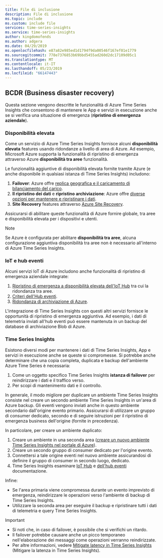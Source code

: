 ```yaml
---
title: File di inclusione
description: File di inclusione
ms.topic: include
ms.custom: include file
services: time-series-insights
ms.service: time-series-insights
author: kingdomofends
ms.author: adgera
ms.date: 04/29/2019
ms.openlocfilehash: e87a82e985ed1d1794f9da00546f167ef01e1779
ms.sourcegitcommit: 778e7376853b69bbd5455ad260d2dc17109d05c1
ms.translationtype: MT
ms.contentlocale: it-IT
ms.lasthandoff: 05/23/2019
ms.locfileid: "66147443"
---
```

## <a name="business-disaster-recovery"></a>BCDR (Business disaster recovery)

Questa sezione vengono descritte le funzionalità di Azure Time Series Insights che consentono di mantenere le App e servizi in esecuzione anche se si verifica una situazione di emergenza (**ripristino di emergenza aziendale**).

### <a name="high-availability"></a>Disponibilità elevata

Come un servizio di Azure Time Series Insights fornisce alcuni **disponibilità elevata** features usando ridondanze a livello di area di Azure. Ad esempio, Microsoft Azure supporta la funzionalità di ripristino di emergenza attraverso Azure **disponibilità tra aree** funzionalità.

Le funzionalità aggiuntive di disponibilità elevata fornite tramite Azure (e anche disponibile in qualsiasi istanza di Time Series Insights) includono:

1. **Failover**: Azure offre [replica geografica e il caricamento di bilanciamento del carico](https://docs.microsoft.com/azure/architecture/resiliency/recovery-loss-azure-region).
1. **Il ripristino dei dati** e **ripristino archiviazione**: Azure offre [diverse opzioni per mantenere e ripristinare i dati](https://docs.microsoft.com/azure/architecture/resiliency/recovery-data-corruption).
1. **Site Recovery** features attraverso [Azure Site Recovery](https://docs.microsoft.com/azure/site-recovery/).

Assicurarsi di abilitare queste funzionalità di Azure fornire globale, tra aree e disponibilità elevata per i dispositivi e utenti.

> [!NOTE]
> Se Azure è configurata per abilitare **disponibilità tra aree**, alcuna configurazione aggiuntiva disponibilità tra aree non è necessario all'interno di Azure Time Series Insights.

### <a name="iot-and-event-hubs"></a>IoT e hub eventi

Alcuni servizi IoT di Azure includono anche funzionalità di ripristino di emergenza aziendale integrate:

1. [Ripristino di emergenza a disponibilità elevata dell'IoT Hub](https://docs.microsoft.com/azure/iot-hub/iot-hub-ha-dr) tra cui la ridondanza tra aree.
1. [Criteri dell'Hub eventi](https://docs.microsoft.com/azure/event-hubs/event-hubs-geo-dr).
1. [Ridondanza di archiviazione di Azure](https://docs.microsoft.com/azure/storage/common/storage-redundancy).

L'integrazione di Time Series Insights con questi altri servizi fornisce le opportunità di ripristino di emergenza aggiuntiva. Ad esempio, i dati di telemetria inviati all'hub eventi può essere mantenuta in un backup del database di archiviazione Blob di Azure.

### <a name="time-series-insights"></a>Time Series Insights

Esistono diversi modi per mantenere i dati di Time Series Insights, App e servizi in esecuzione anche se queste si compromesse. Si potrebbe anche determinare che una copia completa, duplicata e backup dell'ambiente Azure Time Series è necessaria:

1. Come un oggetto specifico Time Series Insights **istanza di failover** per reindirizzare i dati e il traffico verso.
1. Per scopi di mantenimento dati e il controllo.

In generale, il modo migliore per duplicare un ambiente Time Series Insights consiste nel creare un secondo ambiente Time Series Insights in un'area di Azure backup. Gli eventi vengono inviati anche in questo ambiente secondario dall'origine evento primario. Assicurarsi di utilizzare un gruppo di consumer dedicato, secondo e di seguire istruzioni per il ripristino di emergenza business dell'origine (fornite in precedenza).

In particolare, per creare un ambiente duplicato:

1. Creare un ambiente in una seconda area ([creare un nuovo ambiente Time Series Insights nel portale di Azure](https://docs.microsoft.com/azure/time-series-insights/time-series-insights-get-started)).
1. Creare un secondo gruppo di consumer dedicato per l'origine evento.
1. Connettersi a tale origine eventi nel nuovo ambiente assicurandosi di definire il gruppo di consumer in secondo luogo, dedicato.
1. Time Series Insights esaminare [IoT Hub](https://docs.microsoft.com/azure/time-series-insights/time-series-insights-how-to-add-an-event-source-iothub) e [dell'hub eventi](https://docs.microsoft.com/azure/time-series-insights/time-series-insights-data-access) documentazione.

Infine:

* Se l'area primaria viene compromessa durante un evento imprevisto di emergenza, reindirizzare le operazioni verso l'ambiente di backup di Time Series Insights.
* Utilizzare la seconda area per eseguire il backup e ripristinare tutti i dati di telemetria e query Time Series Insights.

> [!IMPORTANT]
> * Si noti che, in caso di failover, è possibile che si verifichi un ritardo.
> * Il failover potrebbe causare anche un picco temporaneo nell'elaborazione dei messaggi come operazioni verranno reindirizzate.
> * Per altre informazioni, vedere [Mitigate latency in Time Series Insights](https://docs.microsoft.com/azure/time-series-insights/time-series-insights-environment-mitigate-latency) (Mitigare la latenza in Time Series Insights).